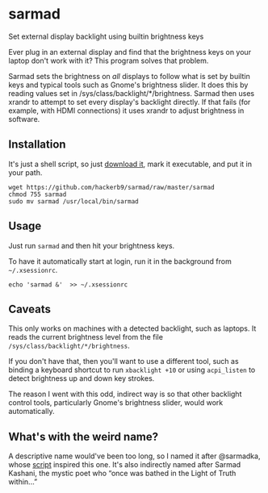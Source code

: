 # sarmad
Set external display backlight using builtin brightness keys

Ever plug in an external display and find that the brightness keys on
your laptop don't work with it? This program solves that problem.

Sarmad sets the brightness on *all* displays to follow what is set by
builtin keys and typical tools such as Gnome's brightness slider.  It
does this by reading values set in /sys/class/backlight/*/brightness.
Sarmad then uses xrandr to attempt to set every display's backlight
directly. If that fails (for example, with HDMI connections) it uses
xrandr to adjust brightness in software.

## Installation

It's just a shell script, so just
[download it](https://github.com/hackerb9/sarmad/raw/master/sarmad),
mark it executable, and put it in your path. 
```
wget https://github.com/hackerb9/sarmad/raw/master/sarmad
chmod 755 sarmad
sudo mv sarmad /usr/local/bin/sarmad
```

## Usage

Just run `sarmad` and then hit your brightness keys.

To have it automatically start at login, run it in the background from
`~/.xsessionrc`.

```
echo 'sarmad &'  >> ~/.xsessionrc
```

## Caveats

This only works on machines with a detected backlight, such as
laptops. It reads the current brightness level from the file
`/sys/class/backlight/*/brightness`. 

If you don't have that, then you'll want to use a different tool, such
as binding a keyboard shortcut to run `xbacklight +10` or using
`acpi_listen` to detect brightness up and down key strokes.

The reason I went with this odd, indirect way is so that other
backlight control tools, particularly Gnome's brightness slider, would
work automatically.

## What's with the weird name?

A descriptive name would've been too long, so I named it after
@sarmadka, whose
[script](https://github.com/pop-os/pop/issues/73#issuecomment-381296708)
inspired this one. It's also indirectly named after Sarmad Kashani,
the mystic poet who “once was bathed in the Light of Truth within...”
